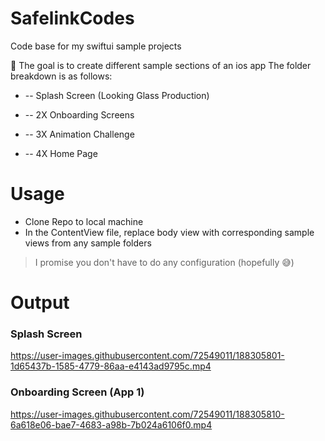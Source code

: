# SafelinkCodes
Code base for my swiftui sample projects

🥅 The goal is to create different sample sections of an ios app
The folder breakdown is as follows:

* -- Splash Screen (Looking Glass Production)

* -- 2X Onboarding Screens

* -- 3X Animation Challenge 

* -- 4X Home Page

# Usage 

* Clone Repo to local machine
* In the ContentView file, replace body view with corresponding sample views from any sample folders 
 > I promise you don't have to do any configuration (hopefully 😅)

# Output

### Splash Screen

https://user-images.githubusercontent.com/72549011/188305801-1d65437b-1585-4779-86aa-e4143ad9795c.mp4

### Onboarding Screen (App 1)
https://user-images.githubusercontent.com/72549011/188305810-6a618e06-bae7-4683-a98b-7b024a6106f0.mp4
